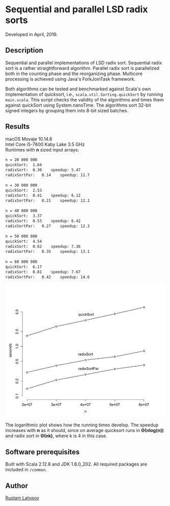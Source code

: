 # Sequential and parallel LSD radix sorts

Developed in April, 2019.

## Description

Sequential and parallel implementations of LSD radix sort. Sequential radix sort is a rather straightforward algorithm. Parallel radix sort is parallelized both in the counting phase and the reorganizing phase. Multicore processing is achieved using Java's ForkJoinTask framework.

Both algorithms can be tested and benchmarked against Scala's own implementation of quicksort, i.e., `scala.util.Sorting.quickSort` by running `main.scala`. This script checks the validity of the algorithms and times them against quickSort using System.nanoTime. The algorithms sort 32-bit signed integers by grouping them into 8-bit sized batches.


## Results

macOS Movaje 10.14.6 <br/>
Intel Core i5-7600 Kaby Lake 3.5 GHz <br/>
Runtimes with **n** sized input arrays:

```
n = 20 000 000
quickSort:	1.64
radixSort:	0.30	speedup: 5.47
radixSortPar:	0.14	speedup: 11.7

n = 30 000 000
quickSort:	2.53
radixSort:	0.41	speedup: 6.12
radixSortPar:	0.21	speedup: 12.1

n = 40 000 000
quickSort:	3.37
radixSort:	0.53	speedup: 6.42
radixSortPar:	0.27	speedup: 12.3

n = 50 000 000
quickSort:	4.54
radixSort:	0.62	speedup: 7.36
radixSortPar:	0.35	speedup: 13.1

n = 60 000 000
quickSort:	6.17
radixSort:	0.81	speedup: 7.67
radixSortPar:	0.42	speedup: 14.6
```

<img src="https://github.com/rustamlatypov/parallel-radixsort/blob/master/R/Rplot.png" width="650">


The logarithmic plot shows how the running times develop. The speedup increases with **n** as it should, since on average quicksort runs in **Θ(nlog(n))** and radix sort in **Θ(nk)**, where k is 4 in this case.


## Software prerequisites

Built with Scala 2.12.8 and JDK 1.8.0_202. All required packages are included in `/common`.

## Author

[Rustam Latypov](mailto:rustam.latypov@aalto.fi)
